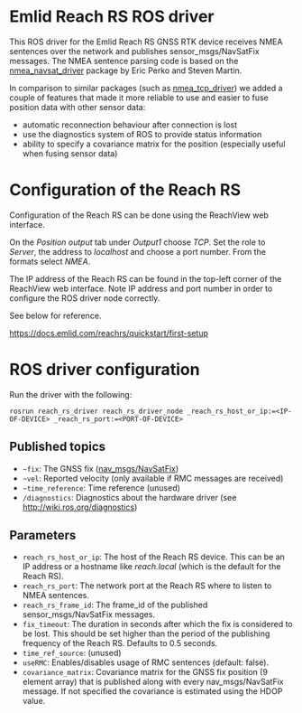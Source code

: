 # Emlid Reach RS ROS driver

This ROS driver for the Emlid Reach RS GNSS RTK device receives NMEA sentences over the network and publishes sensor_msgs/NavSatFix messages. The NMEA sentence parsing code is based on the [nmea_navsat_driver](http://wiki.ros.org/nmea_navsat_driver) package by Eric Perko and Steven Martin.

In comparison to similar packages (such as [nmea_tcp_driver](https://github.com/CearLab/nmea_tcp_driver)) we added a couple of features that made it more reliable to use and easier to fuse position data with other sensor data:

- automatic reconnection behaviour after connection is lost
- use the diagnostics system of ROS to provide status information
- ability to specify a covariance matrix for the position (especially useful when fusing sensor data)

# Configuration of the Reach RS

Configuration of the Reach RS can be done using the ReachView web interface.

On the _Position output_ tab under _Output1_ choose _TCP_. Set the role to _Server_, the address to _localhost_ and choose a port number. From the formats select _NMEA_.

The IP address of the Reach RS can be found in the top-left corner of the ReachView web interface. Note IP address and port number in order to configure the ROS driver node correctly.

See below for reference.

https://docs.emlid.com/reachrs/quickstart/first-setup

# ROS driver configuration

Run the driver with the following:

`rosrun reach_rs_driver reach_rs_driver_node _reach_rs_host_or_ip:=<IP-OF-DEVICE> _reach_rs_port:=<PORT-OF-DEVICE>`

## Published topics

- `~fix`: The GNSS fix ([nav_msgs/NavSatFix](http://docs.ros.org/api/sensor_msgs/html/msg/NavSatFix.html))
- `~vel`: Reported velocity (only available if RMC messages are received)
- `~time_reference`: Time reference (unused)
- `/diagnostics`: Diagnostics about the hardware driver (see http://wiki.ros.org/diagnostics)

## Parameters

- `reach_rs_host_or_ip`: The host of the Reach RS device. This can be an IP address or a hostname like _reach.local_ (which is the default for the Reach RS).
- `reach_rs_port`: The network port at the Reach RS where to listen to NMEA sentences.
- `reach_rs_frame_id`: The frame_id of the published sensor_msgs/NavSatFix messages.
- `fix_timeout`: The duration in seconds after which the fix is considered to be lost. This should be set higher than the period of the publishing frequency of the Reach RS. Defaults to 0.5 seconds.
- `time_ref_source`: (unused)
- `useRMC`: Enables/disables usage of RMC sentences (default: false).
- `covariance_matrix`: Covariance matrix for the GNSS fix position (9 element array) that is published along with every nav_msgs/NavSatFix message. If not specified the covariance is estimated using the HDOP value.

